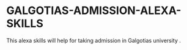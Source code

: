 # GALGOTIAS-ADMISSION-ALEXA-SKILLS
This alexa skills will help for taking admission in Galgotias university .
